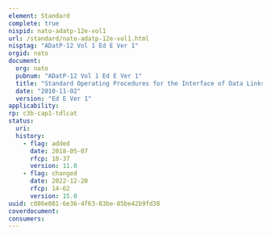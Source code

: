 ```yaml
---
element: Standard
complete: true
nispid: nato-adatp-12e-vol1
url: /standard/nato-adatp-12e-vol1.html
nisptag: "ADatP-12 Vol 1 Ed E Ver 1"
orgid: nato
document:
  org: nato
  pubnum: "ADatP-12 Vol 1 Ed E Ver 1"
  title: "Standard Operating Procedures for the Interface of Data Links 1, 11, 11b and 14 through a Data Link Buffer System"
  date: "2010-11-02"
  version: "Ed E Ver 1"
applicability:
rp: c3b-cap1-tdlcat
status:
  uri: 
  history: 
    - flag: added
      date: 2018-05-07
      rfcp: 10-37
      version: 11.0
    - flag: changed
      date: 2022-12-20
      rfcp: 14-62
      version: 15.0
uuid: c086e081-6e36-4f63-83be-85be42b9fd38
coverdocument:
consumers:
---
```

